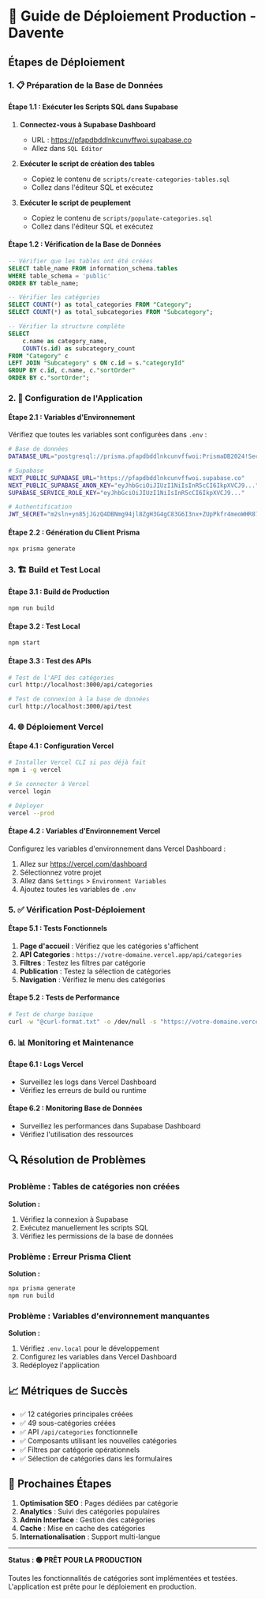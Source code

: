 # 🚀 Guide de Déploiement Production - Davente

## Étapes de Déploiement

### 1. 📋 Préparation de la Base de Données

#### Étape 1.1 : Exécuter les Scripts SQL dans Supabase

1. **Connectez-vous à Supabase Dashboard**
   - URL : https://pfapdbddlnkcunvffwoi.supabase.co
   - Allez dans `SQL Editor`

2. **Exécuter le script de création des tables**
   - Copiez le contenu de `scripts/create-categories-tables.sql`
   - Collez dans l'éditeur SQL et exécutez

3. **Exécuter le script de peuplement**
   - Copiez le contenu de `scripts/populate-categories.sql`
   - Collez dans l'éditeur SQL et exécutez

#### Étape 1.2 : Vérification de la Base de Données

```sql
-- Vérifier que les tables ont été créées
SELECT table_name FROM information_schema.tables 
WHERE table_schema = 'public' 
ORDER BY table_name;

-- Vérifier les catégories
SELECT COUNT(*) as total_categories FROM "Category";
SELECT COUNT(*) as total_subcategories FROM "Subcategory";

-- Vérifier la structure complète
SELECT 
    c.name as category_name,
    COUNT(s.id) as subcategory_count
FROM "Category" c
LEFT JOIN "Subcategory" s ON c.id = s."categoryId"
GROUP BY c.id, c.name, c."sortOrder"
ORDER BY c."sortOrder";
```

### 2. 🔧 Configuration de l'Application

#### Étape 2.1 : Variables d'Environnement

Vérifiez que toutes les variables sont configurées dans `.env` :

```bash
# Base de données
DATABASE_URL="postgresql://prisma.pfapdbddlnkcunvffwoi:PrismaDB2024!SecurePass@aws-0-eu-west-3.pooler.supabase.com:5432/postgres"

# Supabase
NEXT_PUBLIC_SUPABASE_URL="https://pfapdbddlnkcunvffwoi.supabase.co"
NEXT_PUBLIC_SUPABASE_ANON_KEY="eyJhbGciOiJIUzI1NiIsInR5cCI6IkpXVCJ9..."
SUPABASE_SERVICE_ROLE_KEY="eyJhbGciOiJIUzI1NiIsInR5cCI6IkpXVCJ9..."

# Authentification
JWT_SECRET="m2sln+yn85jJGzQ4DBNmg94jl8ZgH3G4gC83G6I3nx+ZUpPkfr4meoWHR87qbCRzWVMKNsz7OF5KKbCR/goI3w=="
```

#### Étape 2.2 : Génération du Client Prisma

```bash
npx prisma generate
```

### 3. 🏗️ Build et Test Local

#### Étape 3.1 : Build de Production

```bash
npm run build
```

#### Étape 3.2 : Test Local

```bash
npm start
```

#### Étape 3.3 : Test des APIs

```bash
# Test de l'API des catégories
curl http://localhost:3000/api/categories

# Test de connexion à la base de données
curl http://localhost:3000/api/test
```

### 4. 🌐 Déploiement Vercel

#### Étape 4.1 : Configuration Vercel

```bash
# Installer Vercel CLI si pas déjà fait
npm i -g vercel

# Se connecter à Vercel
vercel login

# Déployer
vercel --prod
```

#### Étape 4.2 : Variables d'Environnement Vercel

Configurez les variables d'environnement dans Vercel Dashboard :

1. Allez sur https://vercel.com/dashboard
2. Sélectionnez votre projet
3. Allez dans `Settings` > `Environment Variables`
4. Ajoutez toutes les variables de `.env`

### 5. ✅ Vérification Post-Déploiement

#### Étape 5.1 : Tests Fonctionnels

1. **Page d'accueil** : Vérifiez que les catégories s'affichent
2. **API Categories** : `https://votre-domaine.vercel.app/api/categories`
3. **Filtres** : Testez les filtres par catégorie
4. **Publication** : Testez la sélection de catégories
5. **Navigation** : Vérifiez le menu des catégories

#### Étape 5.2 : Tests de Performance

```bash
# Test de charge basique
curl -w "@curl-format.txt" -o /dev/null -s "https://votre-domaine.vercel.app/api/categories"
```

### 6. 📊 Monitoring et Maintenance

#### Étape 6.1 : Logs Vercel

- Surveillez les logs dans Vercel Dashboard
- Vérifiez les erreurs de build ou runtime

#### Étape 6.2 : Monitoring Base de Données

- Surveillez les performances dans Supabase Dashboard
- Vérifiez l'utilisation des ressources

## 🔍 Résolution de Problèmes

### Problème : Tables de catégories non créées

**Solution :**
1. Vérifiez la connexion à Supabase
2. Exécutez manuellement les scripts SQL
3. Vérifiez les permissions de la base de données

### Problème : Erreur Prisma Client

**Solution :**
```bash
npx prisma generate
npm run build
```

### Problème : Variables d'environnement manquantes

**Solution :**
1. Vérifiez `.env.local` pour le développement
2. Configurez les variables dans Vercel Dashboard
3. Redéployez l'application

## 📈 Métriques de Succès

- ✅ 12 catégories principales créées
- ✅ 49 sous-catégories créées
- ✅ API `/api/categories` fonctionnelle
- ✅ Composants utilisant les nouvelles catégories
- ✅ Filtres par catégorie opérationnels
- ✅ Sélection de catégories dans les formulaires

## 🎯 Prochaines Étapes

1. **Optimisation SEO** : Pages dédiées par catégorie
2. **Analytics** : Suivi des catégories populaires
3. **Admin Interface** : Gestion des catégories
4. **Cache** : Mise en cache des catégories
5. **Internationalisation** : Support multi-langue

---

**Status : 🟢 PRÊT POUR LA PRODUCTION**

Toutes les fonctionnalités de catégories sont implémentées et testées. L'application est prête pour le déploiement en production. 